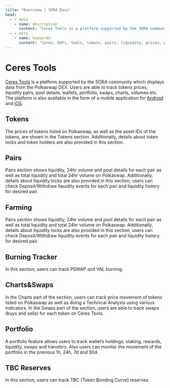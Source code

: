 ```yaml
---
title: "Overview | SORA Docs"
head:
  - - meta
    - name: description
      content: "Ceres Tools is a platform supported by the SORA community which displays data from the Polkaswap DEX."
  - - meta
    - name: keywords
      content: "Ceres, DeFi, tools, tokens, pairs, liquidity, prices, portfolio, swaps, charts, Polkaswap, SORA network"
---
```


# Ceres Tools

[Ceres Tools](https://tools.cerestoken.io) is a platform supported by the SORA community which displays data from the Polkaswap DEX. 
Users are able to track tokens prices, liquidity pairs, pool details, wallets, portfolio, swaps, charts, volumes etc. 
The platform is also available in the form of a mobile application for [Android](https://play.google.com/store/apps/details?id=io.cerestoken.tools) and [iOS](https://apps.apple.com/gb/app/ceres-tools/id1590032285).


## Tokens

The prices of tokens listed on Polkaswap, as well as the asset IDs of the
tokens, are shown in the Tokens section. Additionally, details about token
locks and token holders are also provided in this section.

## Pairs

Pairs section shows liquidity, 24hr volume and pool details for each pair as
well as total liquidity and total 24hr volume on Polkaswap. Additionally,
details about liquidity locks are also provided in this section, 
users can check Deposit/Withdraw liquidity events for each pair and liquidity history for desired pair.

## Farming

Pairs section shows liquidity, 24hr volume and pool details for each pair as
well as total liquidity and total 24hr volume on Polkaswap. Additionally,
details about liquidity locks are also provided in this section, 
users can check Deposit/Withdraw liquidity events for each pair and liquidity history for desired pair.

## Burning Tracker

In this section, users can track PSWAP and VAL burning.

## Charts&Swaps

In the Charts part of the section, users can track price movement of tokens
listed on Polkaswap as well as doing a Technical Analysis using various
indicators. In the Swaps part of the section, users are able to track swaps
(buys and sells) for each token on Ceres Tools.

## Portfolio

A portfolio feature allows users to track wallet’s
holdings, staking, rewards, liquidity, swaps and transfers. Also users can
monitor the movement of the portfolio in the previous 1h, 24h, 7d and
30d.

## TBC Reserves

In this section, users can track TBC (Token Bonding Curve) reserves.
